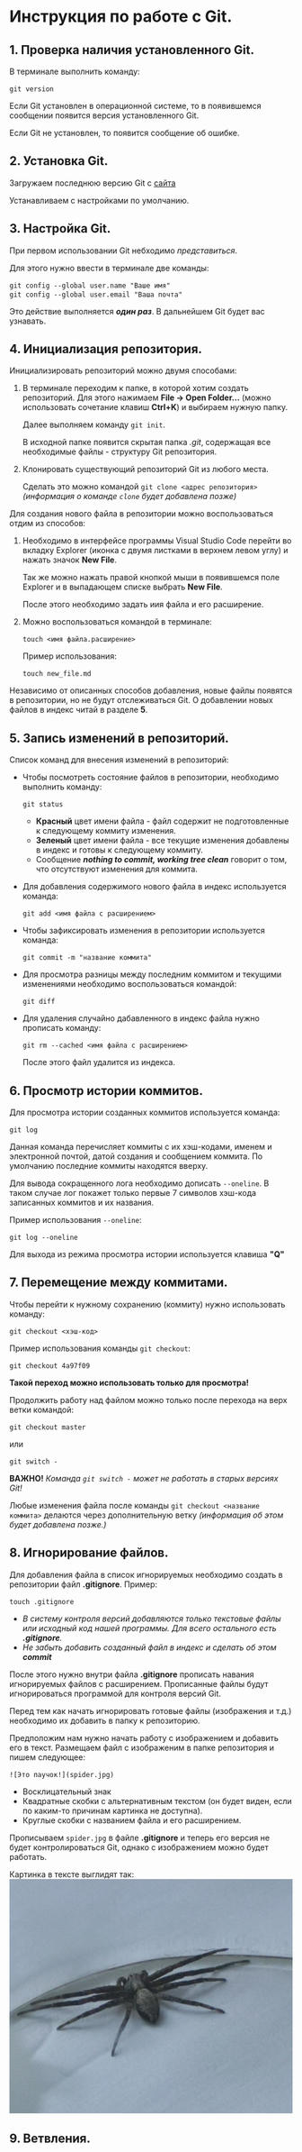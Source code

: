 # Инструкция по работе с Git.

## 1. Проверка наличия установленного Git.

В терминале выполнить команду:

```
git version
```

Если Git установлен в операционной системе, то в появившемся сообщении появится версия установленного Git.

Если Git не установлен, то появится сообщение об ошибке.

## 2. Установка Git.

Загружаем последнюю версию Git с [сайта](https://git-scm.com/downloads "Ссылка на скачивание")

Устанавливаем с настройками по умолчанию.

## 3. Настройка Git.

При первом использовании Git небходимо *представиться*.

Для этого нужно ввести в терминале две команды:

```
git config --global user.name "Ваше имя"
git config --global user.email "Ваша почта"
```

Это действие выполняется _**один раз**_. В дальнейшем Git будет вас узнавать.

## 4. Инициализация репозитория.

Инициализировать репозиторий можно двумя способами:

1. В терминале переходим к папке, в которой хотим создать репозиторий. Для этого нажимаем **File -> Open Folder...** (можно использовать сочетание клавиш **Ctrl+K**) и выбираем нужную папку.

    Далее выполняем команду `git init`. 

    В исходной папке появится скрытая папка *.git*, содержащая все необходимые файлы - структуру Git репозитория.

2. Клонировать существующий репозиторий Git из любого места.

    Сделать это можно командой `git clone <адрес репозитория>` *(информация о команде `clone` будет добавлена позже)*

Для создания нового файла в репозитории можно воспользоваться отдим из способов:

1. Необходимо в интерфейсе программы Visual Studio Code перейти во вкладку Explorer (иконка с двумя листками в верхнем левом углу) и нажать значок **New File**. 

    Так же можно нажать правой кнопкой мыши в появившемся поле Explorer и в выпадающем списке выбрать **New File**.

    После этого необходимо задать иия файла и его расширение.

2. Можно воспользоваться командой в терминале:

    ```
    touch <имя файла.расширение>
    ```
    Пример использования:

    ```
    touch new_file.md
    ```

Независимо от описанных способов добавления, новые файлы появятся в репозитории, но не будут отслеживаться Git. О добавлении новых файлов в индекс читай в разделе **5**.

## 5. Запись изменений в репозиторий.

Список команд для внесения изменений в репозиторий:

* Чтобы посмотреть состояние файлов в репозитории, необходимо выполнить команду:

    ```
    git status
    ```

    * **Красный** цвет имени файла - файл содержит не подготовленные к следующему коммиту изменения.
    * **Зеленый** цвет имени файла - все текущие изменения добавлены в индекс и готовы к следующему коммиту.
    * Сообщение _**nothing to commit, working tree clean**_ говорит о том, что отсутствуют изменения для коммита.

* Для добавления содержимого нового файла в индекс используется команда:

    ```
    git add <имя файла с расширением>
    ```

* Чтобы зафиксировать изменения в репозитории используется команда:

    ```
    git commit -m "название коммита"
    ```

* Для просмотра разницы между последним коммитом и текущими изменениями необходимо воспользоваться командой:

   ```
   git diff
   ```

* Для удаления случайно дабавленного в индекс файла нужно прописать команду:

    ~~~
    git rm --cached <имя файла с расширением>
    ~~~

    После этого файл удалится из индекса.

## 6. Просмотр истории коммитов.

Для просмотра истории созданных коммитов используется команда:

```
git log
```

Данная команда перечисляет коммиты с их хэш-кодами, именем и электронной почтой, датой создания и сообщением коммита.
По умолчанию последние коммиты находятся вверху.

Для вывода сокращенного лога необходимо дописать `--oneline`. В таком случае лог покажет только первые 7 символов хэш-кода записанных коммитов и их названия.

Пример использования `--oneline`:

```
git log --oneline
```

Для выхода из режима просмотра истории используется клавиша
**"Q"**

## 7. Перемещение между коммитами.

Чтобы перейти к нужному сохранению (коммиту) нужно использовать команду:

```
git checkout <хэш-код>
```

Пример использования команды `git checkout`:

```
git checkout 4a97f09
```

**Такой переход можно использовать только для просмотра!**

Продолжить работу над файлом можно только после перехода на верх ветки командой:

```
git checkout master
```

или

```
git switch -
```

**ВАЖНО!** *Команда `git switch -` может не работать в старых версиях Git!*

Любые изменения файла после команды `git checkout <название коммита>` делаются через дополнительную ветку 
*(информация об этом будет добавлена позже.)*

## 8. Игнорирование файлов.

Для добавления файла в список игнорируемых необходимо создать в репозитории файл **.gitignore**. Пример:

~~~
touch .gitignore
~~~

* *В систему контроля версий добавляются только текстовые файлы или исходный код нашей программы. Для всего остального есть __.gitignore__.*
* *Не забыть добавить созданный файл в индекс и сделать об этом __commit__*

После этого нужно внутри файла **.gitignore** прописать навания игнорируемых файлов с расширением. Прописанные файлы будут игнорироваться программой для контроля версий Git.

Перед тем как начать игнорировать готовые файлы (изображения и т.д.) необходимо их добавить в папку к репозиторию.

Предположим нам нужно начать работу с изображением и добавить его в текст. Размещаем файл с изображеним в папке репозитория и пишем следующее:

~~~
![Это паучок!](spider.jpg)
~~~

* Восклицательный знак
* Квадратные скобки с альтернативным текстом (он будет виден, если по каким-то причинам картинка не доступна).
* Круглые скобки с названием файла и его расширением.

Прописываем `spider.jpg` в файле **.gitignore** и теперь его версия не будет контролироваться Git, однако с изображением можно будет работать.

Картинка в тексте выглидят так:
![Это паучок!](spider.jpg)

## 9. Ветвления.